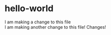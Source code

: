 # hello-world

I am making a change to this file  
I am making another change to this file! 
Changes!

